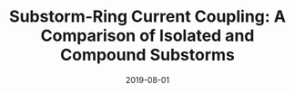 ---
title: "Substorm-Ring Current Coupling: A Comparison of Isolated and Compound Substorms"
collection: publications
permalink: /publication/2019-08-01-Sandhu
excerpt: ' '
date: 2019-08-01
venue: 'Journal of Geophysical Research: Space Physics'
paperurl: 'https://doi.org/10.1029/2019JA026766'
citation: 'Sandhu, J. K., Rae, I. J., Freeman, M. P., Gkioulidou, M., Forsyth, C., Reeves, G. D., et al. (2019). Substorm-Ring Current Coupling: A Comparison of Isolated and Compound Substorms. Journal of Geophysical Research: Space Physics, 124(8), 6776-6791.'
---
